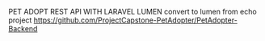 PET ADOPT REST API WITH LARAVEL LUMEN
convert to lumen from echo project
https://github.com/ProjectCapstone-PetAdopter/PetAdopter-Backend
